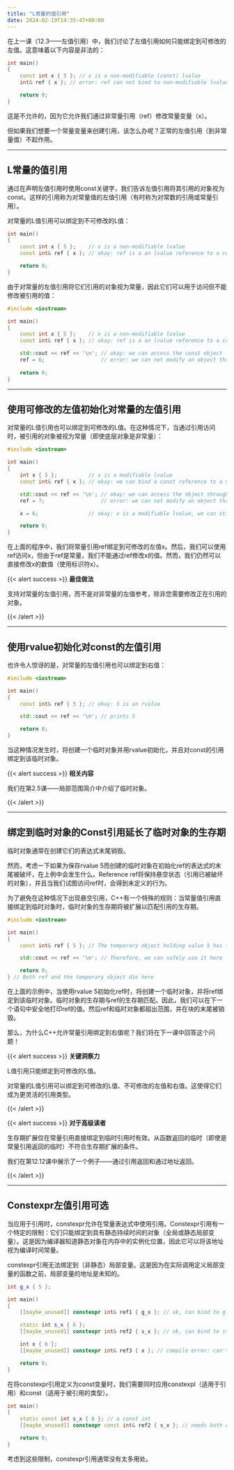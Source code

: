 ```yaml
---
title: "L常量的值引用"
date: 2024-02-19T14:35:47+08:00
---
```


在上一课（12.3——左值引用）中，我们讨论了左值引用如何只能绑定到可修改的左值。这意味着以下内容是非法的：

```C++
int main()
{
    const int x { 5 }; // x is a non-modifiable (const) lvalue
    int& ref { x }; // error: ref can not bind to non-modifiable lvalue

    return 0;
}
```

这是不允许的，因为它允许我们通过非常量引用（ref）修改常量变量（x）。

但如果我们想要一个常量变量来创建引用，该怎么办呢？正常的左值引用（到非常量值）不起作用。

***
## L常量的值引用

通过在声明左值引用时使用const关键字，我们告诉左值引用将其引用的对象视为const。这样的引用称为对常量值的左值引用（有时称为对常数的引用或常量引用）。

对常量的L值引用可以绑定到不可修改的L值：

```C++
int main()
{
    const int x { 5 };    // x is a non-modifiable lvalue
    const int& ref { x }; // okay: ref is a an lvalue reference to a const value

    return 0;
}
```

由于对常量的左值引用将它们引用的对象视为常量，因此它们可以用于访问但不能修改被引用的值：

```C++
#include <iostream>

int main()
{
    const int x { 5 };    // x is a non-modifiable lvalue
    const int& ref { x }; // okay: ref is a an lvalue reference to a const value

    std::cout << ref << '\n'; // okay: we can access the const object
    ref = 6;                  // error: we can not modify an object through a const reference
    
    return 0;
}
```

***
## 使用可修改的左值初始化对常量的左值引用

对常量的L值引用也可以绑定到可修改的L值。在这种情况下，当通过引用访问时，被引用的对象被视为常量（即使底层对象是非常量）：

```C++
#include <iostream>

int main()
{
    int x { 5 };          // x is a modifiable lvalue
    const int& ref { x }; // okay: we can bind a const reference to a modifiable lvalue

    std::cout << ref << '\n'; // okay: we can access the object through our const reference
    ref = 7;                  // error: we can not modify an object through a const reference

    x = 6;                // okay: x is a modifiable lvalue, we can still modify it through the original identifier

    return 0;
}
```

在上面的程序中，我们将常量引用ref绑定到可修改的左值x。然后，我们可以使用ref访问x，但由于ref是常量，我们不能通过ref修改x的值。然而，我们仍然可以直接修改x的数值（使用标识符x）。

{{< alert success >}}
**最佳做法**

支持对常量的左值引用，而不是对非常量的左值参考，除非您需要修改正在引用的对象。

{{< /alert >}}

***
## 使用rvalue初始化对const的左值引用

也许令人惊讶的是，对常量的左值引用也可以绑定到右值：

```C++
#include <iostream>

int main()
{
    const int& ref { 5 }; // okay: 5 is an rvalue

    std::cout << ref << '\n'; // prints 5

    return 0;
}
```

当这种情况发生时，将创建一个临时对象并用rvalue初始化，并且对const的引用绑定到该临时对象。

{{< alert success >}}
**相关内容**

我们在第2.5课——局部范围简介中介绍了临时对象。

{{< /alert >}}

***
## 绑定到临时对象的Const引用延长了临时对象的生存期

临时对象通常在创建它们的表达式末尾销毁。

然而，考虑一下如果为保存rvalue 5而创建的临时对象在初始化ref的表达式的末尾被破坏，在上例中会发生什么。Reference ref将保持悬空状态（引用已被破坏的对象），并且当我们试图访问ref时，会得到未定义的行为。

为了避免在这种情况下出现悬空引用，C++有一个特殊的规则：当常量值引用直接绑定到临时对象时，临时对象的生存期将被扩展以匹配引用的生存期。

```C++
#include <iostream>

int main()
{
    const int& ref { 5 }; // The temporary object holding value 5 has its lifetime extended to match ref

    std::cout << ref << '\n'; // Therefore, we can safely use it here

    return 0;
} // Both ref and the temporary object die here
```

在上面的示例中，当使用rvalue 5初始化ref时，将创建一个临时对象，并将ref绑定到该临时对象。临时对象的生存期与ref的生存期匹配。因此，我们可以在下一个语句中安全地打印ref的值。然后ref和临时对象都超出范围，并在块的末尾被销毁。

那么，为什么C++允许常量引用绑定到右值呢？我们将在下一课中回答这个问题！

{{< alert success >}}
**关键洞察力**

L值引用只能绑定到可修改的L值。

对常量的L值引用可以绑定到可修改的L值、不可修改的左值和右值。这使得它们成为更灵活的引用类型。

{{< /alert >}}

{{< alert success >}}
**对于高级读者**

生存期扩展仅在常量引用直接绑定到临时引用时有效。从函数返回的临时（即使是常量引用返回的临时）不符合生存期扩展的条件。

我们在第12.12课中展示了一个例子——通过引用返回和通过地址返回。

{{< /alert >}}

***
## Constexpr左值引用可选

当应用于引用时，constexpr允许在常量表达式中使用引用。Constexpr引用有一个特定的限制：它们只能绑定到具有静态持续时间的对象（全局或静态局部变量）。这是因为编译器知道静态对象在内存中的实例化位置，因此它可以将该地址视为编译时间常量。

constexpr引用无法绑定到（非静态）局部变量。这是因为在实际调用定义局部变量的函数之前，局部变量的地址是未知的。

```C++
int g_x { 5 };

int main()
{
    [[maybe_unused]] constexpr int& ref1 { g_x }; // ok, can bind to global

    static int s_x { 6 };
    [[maybe_unused]] constexpr int& ref2 { s_x }; // ok, can bind to static local

    int x { 6 };
    [[maybe_unused]] constexpr int& ref3 { x }; // compile error: can't bind to non-static object

    return 0;
}
```

在将constexpr引用定义为const变量时，我们需要同时应用constexpl（适用于引用）和const（适用于被引用的类型）。

```C++
int main()
{
    static const int s_x { 6 }; // a const int
    [[maybe_unused]] constexpr const int& ref2 { s_x }; // needs both constexpr and const

    return 0;
}
```

考虑到这些限制，constexpr引用通常没有太多用处。

